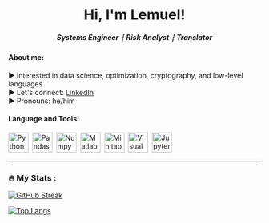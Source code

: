 

<div align="center">
  <center><h1>Hi, I'm Lemuel! </h1></center>
</div>

<div align="center">
  <center><h5>Systems Engineer ┆ Risk Analyst ┆ Translator </h5></center>
</div>

#### About me:
▶ Interested in data science, optimization, cryptography, and low-level languages <br>
▶ Let's connect: [LinkedIn](https://www.linkedin.com/in/lrob62/) <br>
▶ Pronouns: he/him <br>

#### Language and Tools: 
<div>
<img src="https://cdn.jsdelivr.net/gh/devicons/devicon/icons/python/python-original-wordmark.svg" title="Python" alt="Python" width="40" height="40"/>&nbsp; 
<img src="https://cdn.jsdelivr.net/gh/devicons/devicon/icons/pandas/pandas-original-wordmark.svg" title="Pandas" alt="Pandas" width="40" height="40"/>&nbsp;
<img src="https://cdn.jsdelivr.net/gh/devicons/devicon/icons/numpy/numpy-original.svg" title="Numpy" alt="Numpy" width="40" height="40"/>&nbsp;
<img src="https://cdn.jsdelivr.net/gh/devicons/devicon/icons/matlab/matlab-original.svg" title="Matlab" alt="Matlab" width="40" height="40"/>&nbsp;
<img src="https://cdn.jsdelivr.net/gh/devicons/devicon/icons/minitab/minitab-original.svg" title="Minitab" alt="Minitab" width="40" height="40"/>&nbsp;
<img src="https://cdn.jsdelivr.net/gh/devicons/devicon/icons/visualstudio/visualstudio-plain.svg" title="Visual Studio" alt="Visual Studio" width="40" height="40"/>&nbsp;
<img src="https://cdn.jsdelivr.net/gh/devicons/devicon/icons/jupyter/jupyter-original-wordmark.svg" title="Jupyter" alt="Jupyter" width="40" height="40"/>&nbsp;
</div>     


---

### :fire: My Stats :

[![GitHub Streak](https://github-readme-streak-stats.herokuapp.com/?user=lrobin42&theme=dark&background=000000)](https://git.io/streak-stats)

[![Top Langs](https://github-readme-stats.vercel.app/api/top-langs/?username=lrobin42&layout=compact&theme=vision-friendly-dark)](https://github.com/anuraghazra/github-readme-stats)

          
          

          
          

          

